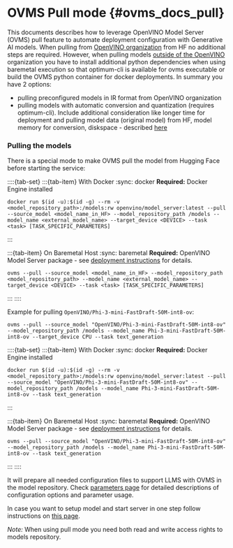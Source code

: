 # OVMS Pull mode {#ovms_docs_pull}

This documents describes how to leverage OpenVINO Model Server (OVMS) pull feature to automate deployment configuration with Generative AI models. When pulling from [OpenVINO organization](https://huggingface.co/OpenVINO) from HF no additional steps are required. However, when pulling models [outside of the OpenVINO](https://github.com/openvinotoolkit/model_server/blob/releases/2025/3/docs/pull_optimum_cli.md) organization you have to install additional python dependencies when using baremetal execution so that optimum-cli is available for ovms executable or build the OVMS python container for docker deployments. In summary you have 2 options:

- pulling preconfigured models in IR format from OpenVINO organization
- pulling models with automatic conversion and quantization (requires optimum-cli). Include additional consideration like longer time for deployment and pulling model data (original model) from HF, model memory for conversion, diskspace - described [here](https://github.com/openvinotoolkit/model_server/blob/releases/2025/3/docs/pull_optimum_cli.md)

### Pulling the models

There is a special mode to make OVMS pull the model from Hugging Face before starting the service:

::::{tab-set}
:::{tab-item} With Docker
:sync: docker
**Required:** Docker Engine installed

```text
docker run $(id -u):$(id -g) --rm -v <model_repository_path>:/models:rw openvino/model_server:latest --pull --source_model <model_name_in_HF> --model_repository_path /models --model_name <external_model_name> --target_device <DEVICE> --task <task> [TASK_SPECIFIC_PARAMETERS]
```
:::

:::{tab-item} On Baremetal Host
:sync: baremetal
**Required:** OpenVINO Model Server package - see [deployment instructions](./deploying_server_baremetal.md) for details.

```text
ovms --pull --source_model <model_name_in_HF> --model_repository_path <model_repository_path> --model_name <external_model_name> --target_device <DEVICE> --task <task> [TASK_SPECIFIC_PARAMETERS]
```
:::
::::

Example for pulling `OpenVINO/Phi-3-mini-FastDraft-50M-int8-ov`:

```text
ovms --pull --source_model "OpenVINO/Phi-3-mini-FastDraft-50M-int8-ov" --model_repository_path /models --model_name Phi-3-mini-FastDraft-50M-int8-ov --target_device CPU --task text_generation 
```
::::{tab-set}
:::{tab-item} With Docker
:sync: docker
**Required:** Docker Engine installed

```text
docker run $(id -u):$(id -g) --rm -v <model_repository_path>:/models:rw openvino/model_server:latest --pull --source_model "OpenVINO/Phi-3-mini-FastDraft-50M-int8-ov" --model_repository_path /models --model_name Phi-3-mini-FastDraft-50M-int8-ov --task text_generation
```
:::

:::{tab-item} On Baremetal Host
:sync: baremetal
**Required:** OpenVINO Model Server package - see [deployment instructions](./deploying_server_baremetal.md) for details.

```text
ovms --pull --source_model "OpenVINO/Phi-3-mini-FastDraft-50M-int8-ov" --model_repository_path /models --model_name Phi-3-mini-FastDraft-50M-int8-ov --task text_generation 
```
:::
::::


It will prepare all needed configuration files to support LLMS with OVMS in the model repository. Check [parameters page](./parameters.md) for detailed descriptions of configuration options and parameter usage.

In case you want to setup model and start server in one step follow instructions on [this page](./starting_server.md).

*Note:*
When using pull mode you need both read and write access rights to models repository.
